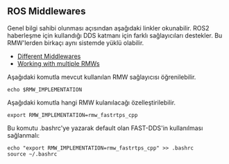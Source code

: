 ## ROS Middlewares

Genel bilgi sahibi olunması açısından aşağıdaki linkler okunabilir.
ROS2 haberleşme için kullandığı DDS katmanı için farklı sağlayıcıları destekler.
Bu RMW'lerden birkaçı aynı sistemde yüklü olabilir. 



* [Different Middlewares](https://docs.ros.org/en/humble/Concepts/Intermediate/About-Different-Middleware-Vendors.html)
* [Working with multiple RMWs](https://docs.ros.org/en/humble/How-To-Guides/Working-with-multiple-RMW-implementations.html)


Aşağıdaki komutla mevcut kullanılan RMW sağlayıcısı öğrenilebilir.
```
echo $RMW_IMPLEMENTATION
```

Aşağıdaki komutla hangi RMW kulanılacağı özelleştirilebilir.
```
export RMW_IMPLEMENTATION=rmw_fastrtps_cpp
```
Bu komutu .bashrc'ye yazarak default olan FAST-DDS'in kullanılması sağlanmalı:
```
echo "export RMW_IMPLEMENTATION=rmw_fastrtps_cpp" >> .bashrc
source ~/.bashrc
```
